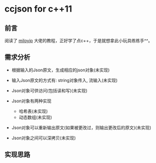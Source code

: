 # ccjson for c++11

## 前言

阅读了 [miloyip](httpz://github.com/miloyip/json-tutorial) 大佬的教程，正好学了点c++，于是就想拿此小玩具练练手^^。

## 需求分析

+ 根据输入的Json原文，生成相应的json对象(未实现)
+ 输入Json原文的方式有: string对象传入, 流输入(未实现)
+ Json对象可供访问(包括读和写)(未实现)
+ Json对象有两种实现
  + 哈希表(未实现)
  + 动态数组(未实现)

+ Json对象可以重新输出原文(如果被更改过，则输出更改后的原文)(未实现)
+ Json对象之间可以深拷贝(未实现)

## 实现思路

